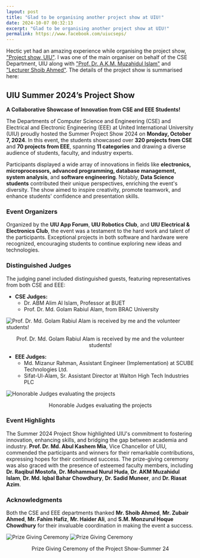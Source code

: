 ```yaml
---
layout: post
title: "Glad to be organising another project show at UIU!"
date: 2024-10-07 00:32:13
excerpt: "Glad to be organising another project show at UIU!"
permalink: https://www.facebook.com/uiucseps/
---
```


Hectic yet had an amazing experience while organising the project show, <a href="https://www.facebook.com/uiucseps/">"Project show, UIU"</a>. I was one of the main organiser on behalf of the CSE Department, UIU along with <a href="https://cse.uiu.ac.bd/faculty/muzahid/">"Prof. Dr. A.K.M. Muzahidul Islam"</a> and <a href="https://cse.uiu.ac.bd/faculty/shoib/">"Lecturer Shoib Ahmed"</a>. The details of the project show is summarised here:

## UIU Summer 2024’s Project Show  
**A Collaborative Showcase of Innovation from CSE and EEE Students!**

The Departments of Computer Science and Engineering (CSE) and Electrical and Electronic Engineering (EEE) at United International University (UIU) proudly hosted the Summer Project Show 2024 on **Monday, October 7, 2024**. In this event, the students showcased over **320 projects from CSE** and **70 projects from EEE**, spanning **11 categories** and drawing a diverse audience of students, faculty, and industry experts.

<!-- ![Main Event](images/event_main.jpg) -->

Participants displayed a wide array of innovations in fields like **electronics, microprocessors, advanced programming, database management, system analysis**, and **software engineering**. Notably, **Data Science students** contributed their unique perspectives, enriching the event's diversity. The show aimed to inspire creativity, promote teamwork, and enhance students' confidence and presentation skills.

### Event Organizers

Organized by the **UIU App Forum**, **UIU Robotics Club**, and **UIU Electrical & Electronics Club**, the event was a testament to the hard work and talent of the participants. Exceptional projects in both software and hardware were recognized, encouraging students to continue exploring new ideas and technologies.

<!-- ![Student Collaboration](images/student_collab.jpg) -->

### Distinguished Judges

The judging panel included distinguished guests, featuring representatives from both CSE and EEE:
- **CSE Judges:**  
  - Dr. ABM Alim Al Islam, Professor at BUET  
  - Prof. Dr. Md. Golam Rabiul Alam, from BRAC University

![Prof. Dr. Md. Golam Rabiul Alam is received by me and the volunteer students!](https://github.com/FahimHafiz/FahimHafiz.github.io/blob/main/assets/img/cseps24_1.jpg?raw=true)
<br>
<figcaption style="text-align: center;">Prof. Dr. Md. Golam Rabiul Alam is received by me and the volunteer students!</figcaption>

- **EEE Judges:**  
  - Md. Mizanur Rahman, Assistant Engineer (Implementation) at SCUBE Technologies Ltd.  
  - Sifat-Ul-Alam, Sr. Assistant Director at Walton High Tech Industries PLC  

![Honorable Judges evaluating the projects](https://github.com/FahimHafiz/FahimHafiz.github.io/blob/main/assets/img/cseps24_2.jpg?raw=true)
<br>
<figcaption style="text-align: center;">Honorable Judges evaluating the projects</figcaption>

### Event Highlights

The Summer 2024 Project Show highlighted UIU's commitment to fostering innovation, enhancing skills, and bridging the gap between academia and industry. **Prof. Dr. Md. Abul Kashem Mia**, Vice Chancellor of UIU, commended the participants and winners for their remarkable contributions, expressing hopes for their continued success. The prize-giving ceremony was also graced with the presence of esteemed faculty members, including **Dr. Raqibul Mostofa**, **Dr. Mohammad Nurul Huda**, **Dr. AKM Muzahidul Islam**, **Dr. Md. Iqbal Bahar Chowdhury**, **Dr. Sadid Muneer**, and **Dr. Riasat Azim**.

### Acknowledgments

Both the CSE and EEE departments thanked **Mr. Shoib Ahmed**, **Mr. Zubair Ahmed**, **Mr. Fahim Hafiz**, **Mr. Haider Ali**, and **S.M. Monzurul Hoque Chowdhury** for their invaluable coordination in making the event a success.

![Prize Giving Ceremony](https://github.com/FahimHafiz/FahimHafiz.github.io/blob/main/assets/img/cseps24_3.jpg?raw=true)
![Prize Giving Ceremony](https://github.com/FahimHafiz/FahimHafiz.github.io/blob/main/assets/img/cseps24_4.jpg?raw=true)
<br>
<figcaption style="text-align: center;">Prize Giving Ceremony of the Project Show-Summer 24</figcaption>
